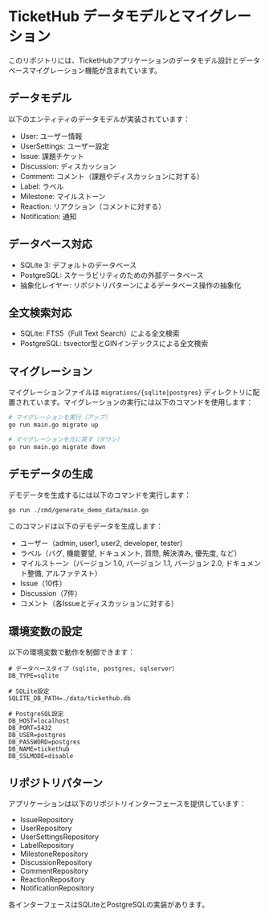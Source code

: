 # TicketHub データモデルとマイグレーション

このリポジトリには、TicketHubアプリケーションのデータモデル設計とデータベースマイグレーション機能が含まれています。

## データモデル

以下のエンティティのデータモデルが実装されています：

- User: ユーザー情報
- UserSettings: ユーザー設定
- Issue: 課題チケット
- Discussion: ディスカッション
- Comment: コメント（課題やディスカッションに対する）
- Label: ラベル
- Milestone: マイルストーン
- Reaction: リアクション（コメントに対する）
- Notification: 通知

## データベース対応

- SQLite 3: デフォルトのデータベース
- PostgreSQL: スケーラビリティのための外部データベース
- 抽象化レイヤー: リポジトリパターンによるデータベース操作の抽象化

## 全文検索対応

- SQLite: FTS5（Full Text Search）による全文検索
- PostgreSQL: tsvector型とGINインデックスによる全文検索

## マイグレーション

マイグレーションファイルは `migrations/{sqlite|postgres}` ディレクトリに配置されています。マイグレーションの実行には以下のコマンドを使用します：

```bash
# マイグレーションを実行（アップ）
go run main.go migrate up

# マイグレーションを元に戻す（ダウン）
go run main.go migrate down
```

## デモデータの生成

デモデータを生成するには以下のコマンドを実行します：

```bash
go run ./cmd/generate_demo_data/main.go
```

このコマンドは以下のデモデータを生成します：

- ユーザー（admin, user1, user2, developer, tester）
- ラベル（バグ, 機能要望, ドキュメント, 質問, 解決済み, 優先度, など）
- マイルストーン（バージョン 1.0, バージョン 1.1, バージョン 2.0, ドキュメント整備, アルファテスト）
- Issue（10件）
- Discussion（7件）
- コメント（各Issueとディスカッションに対する）

## 環境変数の設定

以下の環境変数で動作を制御できます：

```
# データベースタイプ（sqlite, postgres, sqlserver）
DB_TYPE=sqlite

# SQLite設定
SQLITE_DB_PATH=./data/tickethub.db

# PostgreSQL設定
DB_HOST=localhost
DB_PORT=5432
DB_USER=postgres
DB_PASSWORD=postgres
DB_NAME=tickethub
DB_SSLMODE=disable
```

## リポジトリパターン

アプリケーションは以下のリポジトリインターフェースを提供しています：

- IssueRepository
- UserRepository
- UserSettingsRepository
- LabelRepository
- MilestoneRepository
- DiscussionRepository
- CommentRepository
- ReactionRepository
- NotificationRepository

各インターフェースはSQLiteとPostgreSQLの実装があります。
